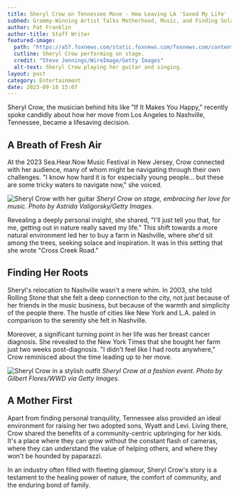 ```yaml
---
title: Sheryl Crow on Tennessee Move - How Leaving LA 'Saved My Life'
subhed: Grammy-Winning Artist Talks Motherhood, Music, and Finding Solace in the South
author: Pat Franklin
author-title: Staff Writer
featured-image: 
  path: "https://a57.foxnews.com/static.foxnews.com/foxnews.com/content/uploads/2023/09/720/405/sheryl-crow_02.jpg?ve=1&tl=1"
  cutline: Sheryl Crow performing on stage.
  credit: "Steve Jennings/WireImage/Getty Images"
  alt-text: Sheryl Crow playing her guitar and singing.
layout: post
category: Entertainment
date: 2023-09-18 15:07
---
```


Sheryl Crow, the musician behind hits like "If It Makes You Happy," recently spoke candidly about how her move from Los Angeles to Nashville, Tennessee, became a lifesaving decision.

## A Breath of Fresh Air

At the 2023 Sea.Hear.Now Music Festival in New Jersey, Crow connected with her audience, many of whom might be navigating through their own challenges. "I know how hard it is for especially young people... but these are some tricky waters to navigate now," she voiced.

![Sheryl Crow with her guitar](https://a57.foxnews.com/static.foxnews.com/foxnews.com/content/uploads/2023/09/720/405/sheryl-crow_04.jpg?ve=1&tl=1)
*Sheryl Crow on stage, embracing her love for music. Photo by Astrida Valigorsky/Getty Images.*

Revealing a deeply personal insight, she shared, "I'll just tell you that, for me, getting out in nature really saved my life." This shift towards a more natural environment led her to buy a farm in Nashville, where she'd sit among the trees, seeking solace and inspiration. It was in this setting that she wrote "Cross Creek Road."

## Finding Her Roots

Sheryl's relocation to Nashville wasn't a mere whim. In 2003, she told Rolling Stone that she felt a deep connection to the city, not just because of her friends in the music business, but because of the warmth and simplicity of the people there. The hustle of cities like New York and L.A. paled in comparison to the serenity she felt in Nashville.

Moreover, a significant turning point in her life was her breast cancer diagnosis. She revealed to the New York Times that she bought her farm just two weeks post-diagnosis. "I didn't feel like I had roots anywhere," Crow reminisced about the time leading up to her move.

![Sheryl Crow in a stylish outfit](https://a57.foxnews.com/static.foxnews.com/foxnews.com/content/uploads/2023/09/720/405/sheryl-crow_03.jpg?ve=1&tl=1)
*Sheryl Crow at a fashion event. Photo by Gilbert Flores/WWD via Getty Images.*

## A Mother First

Apart from finding personal tranquility, Tennessee also provided an ideal environment for raising her two adopted sons, Wyatt and Levi. Living there, Crow shared the benefits of a community-centric upbringing for her kids. It's a place where they can grow without the constant flash of cameras, where they can understand the value of helping others, and where they won't be hounded by paparazzi.

In an industry often filled with fleeting glamour, Sheryl Crow's story is a testament to the healing power of nature, the comfort of community, and the enduring bond of family.
